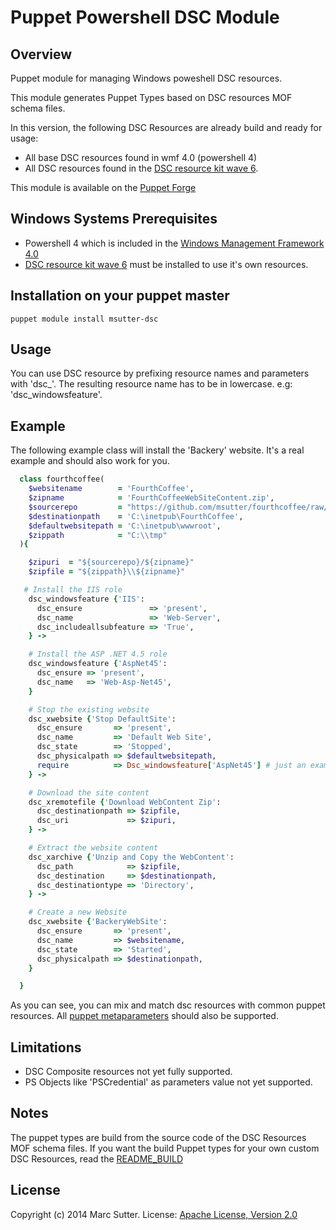 Puppet Powershell DSC Module
============================

## Overview
Puppet module for managing Windows poweshell DSC resources.

This module generates Puppet Types based on DSC resources MOF schema files.

In this version, the following DSC Resources are already build and ready for usage:
- All base DSC resources found in wmf 4.0 (powershell 4)
- All DSC resources found in the [DSC resource kit wave 6](http://gallery.technet.microsoft.com/DSC-Resource-Kit-All-c449312d).

This module is available on the [Puppet Forge](https://forge.puppetlabs.com/msutter/dsc)

## Windows Systems Prerequisites
 - Powershell 4 which is included in the [Windows Management Framework 4.0](http://www.microsoft.com/en-us/download/details.aspx?id=40855)
 - [DSC resource kit wave 6](http://gallery.technet.microsoft.com/DSC-Resource-Kit-All-c449312d) must be installed to use it's own resources.

## Installation on your puppet master
    puppet module install msutter-dsc

## Usage
You can use DSC resource by prefixing resource names and parameters with 'dsc_'.
The resulting resource name has to be in lowercase. e.g: 'dsc_windowsfeature'.

## Example
The following example class will install the 'Backery' website.
It's a real example and should also work for you.

```ruby
  class fourthcoffee(
    $websitename        = 'FourthCoffee',
    $zipname            = 'FourthCoffeeWebSiteContent.zip',
    $sourcerepo         = "https://github.com/msutter/fourthcoffee/raw/master",
    $destinationpath    = 'C:\inetpub\FourthCoffee',
    $defaultwebsitepath = 'C:\inetpub\wwwroot',
    $zippath            = "C:\\tmp"
  ){

    $zipuri  = "${sourcerepo}/${zipname}"
    $zipfile = "${zippath}\\${zipname}"

   # Install the IIS role
    dsc_windowsfeature {'IIS':
      dsc_ensure               => 'present',
      dsc_name                 => 'Web-Server',
      dsc_includeallsubfeature => 'True',
    } ->

    # Install the ASP .NET 4.5 role
    dsc_windowsfeature {'AspNet45':
      dsc_ensure => 'present',
      dsc_name   => 'Web-Asp-Net45',
    }

    # Stop the existing website
    dsc_xwebsite {'Stop DefaultSite':
      dsc_ensure       => 'present',
      dsc_name         => 'Default Web Site',
      dsc_state        => 'Stopped',
      dsc_physicalpath => $defaultwebsitepath,
      require          => Dsc_windowsfeature['AspNet45'] # just an example how to require a DSC resource
    } ->

    # Download the site content
    dsc_xremotefile {'Download WebContent Zip':
      dsc_destinationpath => $zipfile,
      dsc_uri             => $zipuri,
    } ->

    # Extract the website content 
    dsc_xarchive {'Unzip and Copy the WebContent':
      dsc_path            => $zipfile,
      dsc_destination     => $destinationpath,
      dsc_destinationtype => 'Directory',
    } ->

    # Create a new Website
    dsc_xwebsite {'BackeryWebSite':
      dsc_ensure       => 'present',
      dsc_name         => $websitename,
      dsc_state        => 'Started',
      dsc_physicalpath => $destinationpath,
    }

  }
```

As you can see, you can mix and match dsc resources with common puppet resources.
All [puppet metaparameters](https://docs.puppetlabs.com/references/latest/metaparameter.html) should also be supported.

## Limitations
- DSC Composite resources not yet fully supported.
- PS Objects like 'PSCredential' as parameters value not yet supported.

## Notes
The puppet types are build from the source code of the DSC Resources MOF schema files.
If you want the build Puppet types for your own custom DSC Resources, read the [README_BUILD](https://github.com/msutter/puppet-dsc/blob/master/README_BUILD.md)

## License
Copyright (c) 2014 Marc Sutter.
License: [Apache License, Version 2.0](https://raw.githubusercontent.com/msutter/puppet-dsc/forge/LICENSE)